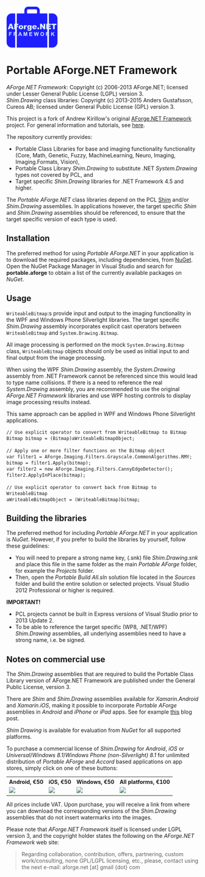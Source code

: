 <img src="Setup/Portable/NuGet/portable-aforge.png" alt="Portable AForge.NET logo" height="108" />

Portable AForge.NET Framework
=============================

*AForge.NET Framework*: Copyright (c) 2006-2013 AForge.NET; licensed under Lesser General Public License (LGPL) version 3.<br/>
*Shim.Drawing* class libraries: Copyright (c) 2013-2015 Anders Gustafsson, Cureos AB; licensed under General Public License (GPL) version 3.

This project is a fork of Andrew Kirillow's original [AForge.NET Framework](https://code.google.com/p/aforge/) project. 
For general information and tutorials, see [here](http://www.aforgenet.com/aforge/framework/).

The repository currently provides:

* Portable Class Libraries for base and imaging functionality functionality (Core, Math, Genetic, Fuzzy, MachineLearning, Neuro, Imaging, Imaging.Formats, Vision), 
* Portable Class Library *Shim.Drawing* to substitute .NET *System.Drawing* types not covered by PCL, and
* Target specific *Shim.Drawing* libraries for .NET Framework 4.5 and higher.

The *Portable AForge.NET* class libraries depend on the PCL [Shim](https://github.com/cureos/shim) and/or *Shim.Drawing* assemblies. In applications however, the target specific
*Shim* and *Shim.Drawing* assemblies should be referenced, to ensure that the target specific version of each type is used.

Installation
------------

The preferred method for using *Portable AForge.NET* in your application is to download the required packages, including dependencies, from [NuGet](https://www.nuget.org/packages?q=portable.aforge). Open the NuGet Package Manager
in Visual Studio and search for **portable.aforge** to obtain a list of the currently available packages on *NuGet*.

Usage
-----

`WriteableBitmap`:s provide input and output to the imaging functionality in the WPF and Windows Phone Silverlight libraries. The target specific *Shim.Drawing* assembly 
incorporates explicit cast operators between `WriteableBitmap` and `System.Drawing.Bitmap`.

All image processing is performed on the mock `System.Drawing.Bitmap` class, `WriteableBitmap` objects should only be used as initial input to and final output from the
image processing.

When using the WPF *Shim.Drawing* assembly, the *System.Drawing* assembly from .NET Framework cannot be referenced since this would lead to type name collisions. If there is a need to reference 
the real *System.Drawing* assembly, you are recommended to use the original *AForge.NET Framework* libraries and use WPF hosting controls to display image processing results instead.

This same approach can be applied in WPF and Windows Phone Silverlight applications.

    // Use explicit operator to convert from WriteableBitmap to Bitmap
    Bitmap bitmap = (Bitmap)aWriteableBitmapObject;

    // Apply one or more filter functions on the Bitmap object
    var filter1 = AForge.Imaging.Filters.Grayscale.CommonAlgorithms.RMY;
    bitmap = filter1.Apply(bitmap);
    var filter2 = new AForge.Imaging.Filters.CannyEdgeDetector();
    filter2.ApplyInPlace(bitmap);

    // Use explicit operator to convert back from Bitmap to WriteableBitmap
    aWriteableBitmapObject = (WriteableBitmap)bitmap;

Building the libraries
----------------------

The preferred method for including *Portable AForge.NET* in your application is *NuGet*. However, if you prefer to build the libraries by yourself, follow these guidelines:

* You will need to prepare a strong name key, (.snk) file *Shim.Drawing.snk* and place this file in the same folder as the main *Portable AForge* folder, for example the *Projects* folder.
* Then, open the *Portable Build All.sln* solution file located in the *Sources* folder and build the entire solution or selected projects. Visual Studio 2012 Professional or higher is required.
 
**IMPORTANT!**<br />
* PCL projects cannot be built in Express versions of Visual Studio prior to 2013 Update 2. 
* To be able to reference the target specific (WP8, .NET/WPF) *Shim.Drawing* assemblies, all underlying assemblies need to have a strong name, i.e. be signed. 

Notes on commercial use
-----------------------

The *Shim.Drawing* assemblies that are required to build the Portable Class Library version of AForge.NET Framework are published under the General Public License, version 3.

There are *Shim* and *Shim.Drawing* assemblies available for *Xamarin.Android* and *Xamarin.iOS*, making it possible to 
incorporate *Portable AForge* assemblies in *Android* and *iPhone* or *iPad* apps. See for example [this](http://cureos.blogspot.com/2014/10/smartphone-image-processing-development.html) blog post. 

*Shim Drawing* is available for evaluation from *NuGet* for all supported platforms.

To purchase a commercial license of *Shim.Drawing* for *Android*, *iOS* or *Universal*/*Windows 8.1*/*Windows Phone (non-Silverlight) 8.1* for unlimited distribution of *Portable AForge* and *Accord* based applications on app stores, simply click on one of these buttons:

<table>
<tr>
<th>Android, €50</th>
<th>iOS, €50</th>
<th>Windows, €50</th>
<th>All platforms, €100</th>
</tr>
<tr>
<td><a href="https://www.paypal.com/cgi-bin/webscr?cmd=_s-xclick&hosted_button_id=QF33BCWJXJU26"><img src="https://www.paypalobjects.com/en_US/i/btn/btn_buynow_SM.gif"/></a></td>
<td><a href="https://www.paypal.com/cgi-bin/webscr?cmd=_s-xclick&hosted_button_id=KN9Q7U76ETCDS"><img src="https://www.paypalobjects.com/en_US/i/btn/btn_buynow_SM.gif"/></a></td>
<td><a href="https://www.paypal.com/cgi-bin/webscr?cmd=_s-xclick&hosted_button_id=UU5XKDER4JFQ4"><img src="https://www.paypalobjects.com/en_US/i/btn/btn_buynow_SM.gif"/></a></td><td><a href="https://www.paypal.com/cgi-bin/webscr?cmd=_s-xclick&hosted_button_id=LLK2ZYW4JV8GY"><img src="https://www.paypalobjects.com/en_US/i/btn/btn_buynow_SM.gif"/></a></td>
</tr>
</table>

All prices include VAT. Upon purchase, you will receive a link from where you can download the corresponding versions of the *Shim.Drawing* assemblies that do not insert watermarks into the images.

Please note that *AForge.NET Framework* itself is licensed under LGPL version 3, and the copyright holder states the following on the *AForge.NET Framework* web site:

> Regarding collaboration, contribution, offers, partnering, custom work/consulting, none GPL/LGPL licensing, etc., please, contact using the next e-mail:
aforge.net [at] gmail {dot} com

